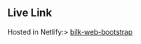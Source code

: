 ## Live Link

Hosted in Netlify:>  [bilk-web-bootstrap](https://mehedi1802hasan.github.io/bilke-web-bootstrap/)
